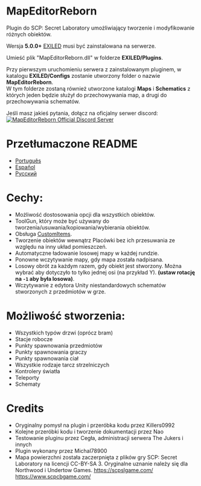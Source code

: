 # MapEditorReborn
Plugin do SCP: Secret Laboratory umożliwiający tworzenie i modyfikowanie różnych obiektów.

Wersja **5.0.0+** [EXILED](https://github.com/Exiled-Team/EXILED) musi być zainstalowana na serwerze.

Umieść plik "MapEditorReborn.dll" w folderze **EXILED/Plugins**.

Przy pierwszym uruchomieniu serwera z zainstalowanym pluginem, w katalogu **EXILED/Configs** zostanie utworzony folder o nazwie **MapEditorReborn**.<br> W tym folderze zostaną również utworzone katalogi **Maps** i **Schematics** z których jeden będzie służył do przechowywania map, a drugi do przechowywania schematów.

Jeśli masz jakieś pytania, dołącz na oficjalny serwer discord:<br>
<a href="https://discord.gg/JwAfeSd79u">
<img src="https://discordapp.com/api/guilds/947849283514814486/widget.png?style=banner2" alt="MapEditorReborn Official Discord Server"/>
</a>

# Przetłumaczone README
- [Português](https://github.com/Michal78900/MapEditorReborn/blob/dev/Localization/README-Portugu%C3%AAs.md)
- [Español](https://github.com/Michal78900/MapEditorReborn/blob/dev/Localization/README-Español.md)
- [Русский](https://github.com/Michal78900/MapEditorReborn/blob/dev/Localization/README-Русский.md)

# Cechy:
- Możliwość dostosowania opcji dla wszystkich obiektów.
- ToolGun, który może być używany do tworzenia/usuwania/kopiowania/wybierania obiektów.
- Obsługa [CustomItems](https://github.com/Exiled-Team/CustomItems).
- Tworzenie obiektów wewnątrz Placówki bez ich przesuwania ze względu na inny układ pomieszczeń.
- Automatyczne ładowanie losowej mapy w każdej rundzie.
- Ponowne wczytywanie mapy, gdy mapa została nadpisana.
- Losowy obrót za każdym razem, gdy obiekt jest stworzony. Można wybrać aby dotyczyło to tylko jednej osi (na przykład Y). **(ustaw rotację na `-1` aby była losowa)**.
- Wczytywanie z edytora Unity niestandardowych schematów stworzonych z przedmiotów w grze.

# Możliwość stworzenia:
- Wszystkich typów drzwi (oprócz bram)
- Stacje robocze
- Punkty spawnowania przedmiotów
- Punkty spawnowania graczy
- Punkty spawnowania ciał
- Wszystkie rodzaje tarcz strzelniczych
- Kontrolery światła
- Teleporty
- Schematy

# Credits
- Oryginalny pomysł na plugin i przeróbka kodu przez Killers0992
- Kolejne przeróbki kodu i tworzenie dokumentacji przez Nao
- Testowanie pluginu przez Cegła, administracji serwera The Jukers i innych
- Plugin wykonany przez Michal78900
- Mapa powierzchni została zaczerpnięta z plików gry SCP: Secret Laboratory na licencji CC-BY-SA 3. Oryginalne uznanie należy się dla Northwood i Undertow Games. https://scpslgame.com/ https://www.scpcbgame.com/
